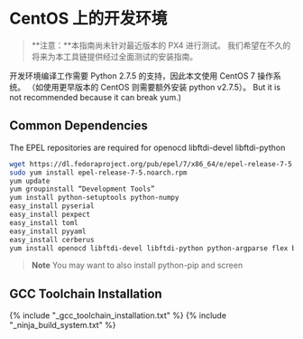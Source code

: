 # CentOS 上的开发环境

> **注意：**本指南尚未针对最近版本的 PX4 进行测试。 我们希望在不久的将来为本工具链提供经过全面测试的安装指南。

开发环境编译工作需要 Python 2.7.5 的支持，因此本文使用 CentOS 7 操作系统。 （如使用更早版本的 CentOS 则需要额外安装 python v2.7.5）。 But it is not recommended because it can break yum.)

## Common Dependencies

The EPEL repositories are required for openocd libftdi-devel libftdi-python

```sh
wget https://dl.fedoraproject.org/pub/epel/7/x86_64/e/epel-release-7-5.noarch.rpm
sudo yum install epel-release-7-5.noarch.rpm
yum update
yum groupinstall “Development Tools”
yum install python-setuptools python-numpy
easy_install pyserial
easy_install pexpect
easy_install toml
easy_install pyyaml
easy_install cerberus
yum install openocd libftdi-devel libftdi-python python-argparse flex bison-devel ncurses-devel ncurses-libs autoconf texinfo libtool zlib-devel cmake vim-common
```

> **Note** You may want to also install python-pip and screen

## GCC Toolchain Installation

<!-- import GCC toolchain common documentation --> {% include "_gcc_toolchain_installation.txt" %}

<!-- import docs ninja build system --> {% include "_ninja_build_system.txt" %}